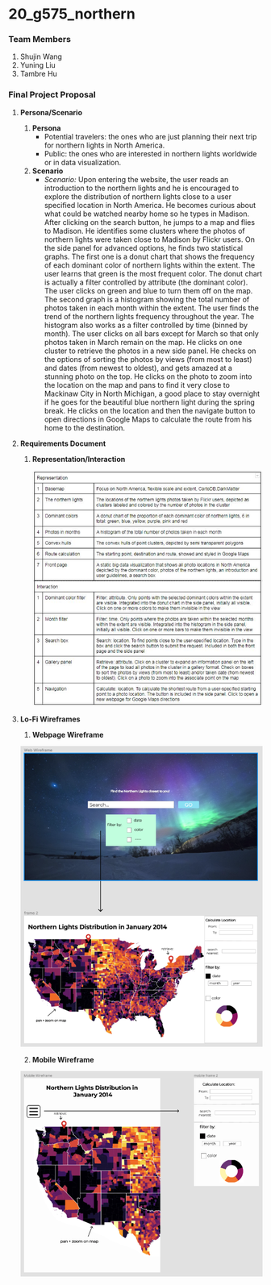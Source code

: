 # 20_g575_northern

### Team Members
1. Shujin Wang
2. Yuning Liu
3. Tambre Hu

### Final Project Proposal
1. **Persona/Scenario**
    1. **Persona**
        * Potential travelers: the ones who are just planning their next trip for northern lights  in North America.
        * Public: the ones who are interested in northern lights worldwide or in data visualization.
    2. **Scenario**
        * _Scenario:_ Upon entering the website, the user reads an introduction to the northern lights and he is encouraged to explore the distribution of northern lights close to a user specified location in North America. He becomes curious about what could be watched nearby home so he types in Madison. After clicking on the search button, he jumps to a map and flies to Madison. He identifies some clusters where the photos of northern lights were taken close to Madison by Flickr users. On the side panel for advanced options, he finds two statistical graphs. The first one is a donut chart that shows the frequency of each dominant color of northern lights within the extent. The user learns that green is the most frequent color. The donut chart is actually a filter controlled by attribute (the dominant color). The user clicks on green and blue to turn them off on the map. The second graph is a histogram showing the total number of photos taken in each month within the extent. The user finds the trend of the northern lights frequency throughout the year. The histogram also works as a filter controlled by time (binned by month). The user clicks on all bars except for March so that only photos taken in March remain on the map. He clicks on one cluster to retrieve the photos in a new side panel. He checks on the options of sorting the photos by views (from most to least) and dates (from newest to oldest), and gets amazed at a stunning photo on the top. He clicks on the photo to zoom into the location on the map and pans to find it very close to Mackinaw City in North Michigan, a good place to stay overnight if he goes for the beautiful blue northern light during the spring break. He clicks on the location and then the navigate button to open directions in Google Maps to calculate the route from his home to the destination.

2. **Requirements Document**

    1. **Representation/Interaction**

       ![Image of Representation](img/proposal_representation_table.png?raw=true "Representation Table")


3. **Lo-Fi Wireframes**

    1. **Webpage Wireframe**

    ![Scenario #2 Wireframe](img/web_wireframe.png?raw=true "webpage wireframe")

    2. **Mobile Wireframe**

    ![Scenario #2 Wireframe](img/mobile_wireframe.png?raw=true "mobile wireframe")
